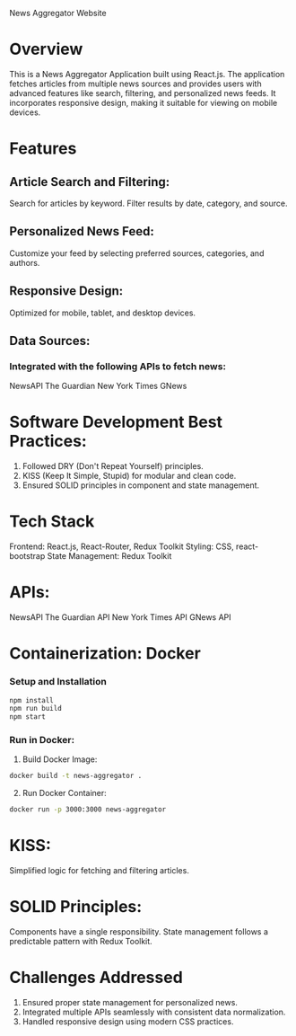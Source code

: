 News Aggregator Website

# Overview
This is a News Aggregator Application built using React.js. The application fetches articles from multiple news sources and provides users with advanced features like search, filtering, and personalized news feeds. It incorporates responsive design, making it suitable for viewing on mobile devices.

# Features
## Article Search and Filtering:
Search for articles by keyword.
Filter results by date, category, and source.


## Personalized News Feed:
Customize your feed by selecting preferred sources, categories, and authors.


## Responsive Design:
Optimized for mobile, tablet, and desktop devices.

## Data Sources:
### Integrated with the following APIs to fetch news:
NewsAPI
The Guardian
New York Times
GNews


# Software Development Best Practices:
1. Followed DRY (Don't Repeat Yourself) principles.
2. KISS (Keep It Simple, Stupid) for modular and clean code.
3. Ensured SOLID principles in component and state management.


# Tech Stack
Frontend: React.js, React-Router, Redux Toolkit
Styling: CSS, react-bootstrap
State Management: Redux Toolkit


# APIs:
NewsAPI
The Guardian API
New York Times API
GNews API


# Containerization: Docker
### Setup and Installation
```bash 
npm install 
npm run build
npm start
```

### Run in Docker:
1. Build Docker Image:
```bash 
docker build -t news-aggregator .
```

2. Run Docker Container:
```bash 
docker run -p 3000:3000 news-aggregator
```

# KISS:
Simplified logic for fetching and filtering articles.

# SOLID Principles:
Components have a single responsibility.
State management follows a predictable pattern with Redux Toolkit.

# Challenges Addressed
1. Ensured proper state management for personalized news.
2. Integrated multiple APIs seamlessly with consistent data normalization.
3. Handled responsive design using modern CSS practices.